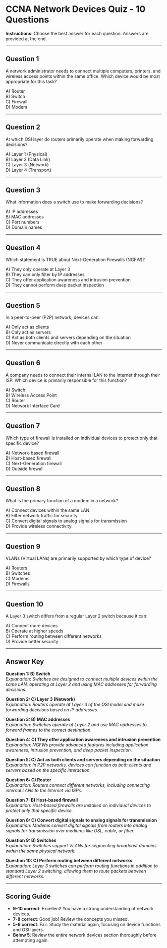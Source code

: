 # CCNA Network Devices Quiz - 10 Questions

**Instructions**: Choose the best answer for each question. Answers are provided at the end.

---

## Question 1
A network administrator needs to connect multiple computers, printers, and wireless access points within the same office. Which device would be most appropriate for this task?

A) Router  
B) Switch  
C) Firewall  
D) Modem  

---

## Question 2
At which OSI layer do routers primarily operate when making forwarding decisions?

A) Layer 1 (Physical)  
B) Layer 2 (Data Link)  
C) Layer 3 (Network)  
D) Layer 4 (Transport)  

---

## Question 3
What information does a switch use to make forwarding decisions?

A) IP addresses  
B) MAC addresses  
C) Port numbers  
D) Domain names  

---

## Question 4
Which statement is TRUE about Next-Generation Firewalls (NGFW)?

A) They only operate at Layer 3  
B) They can only filter by IP addresses  
C) They offer application awareness and intrusion prevention  
D) They cannot perform deep packet inspection  

---

## Question 5
In a peer-to-peer (P2P) network, devices can:

A) Only act as clients  
B) Only act as servers  
C) Act as both clients and servers depending on the situation  
D) Never communicate directly with each other  

---

## Question 6
A company needs to connect their internal LAN to the Internet through their ISP. Which device is primarily responsible for this function?

A) Switch  
B) Wireless Access Point  
C) Router  
D) Network Interface Card  

---

## Question 7
Which type of firewall is installed on individual devices to protect only that specific device?

A) Network-based firewall  
B) Host-based firewall  
C) Next-Generation firewall  
D) Outside firewall  

---

## Question 8
What is the primary function of a modem in a network?

A) Connect devices within the same LAN  
B) Filter network traffic for security  
C) Convert digital signals to analog signals for transmission  
D) Provide wireless connectivity  

---

## Question 9
VLANs (Virtual LANs) are primarily supported by which type of device?

A) Routers  
B) Switches  
C) Modems  
D) Firewalls  

---

## Question 10
A Layer 3 switch differs from a regular Layer 2 switch because it can:

A) Connect more devices  
B) Operate at higher speeds  
C) Perform routing between different networks  
D) Provide better security  

---

## Answer Key

**Question 1: B) Switch**  
*Explanation: Switches are designed to connect multiple devices within the same LAN, operating at Layer 2 and using MAC addresses for forwarding decisions.*

**Question 2: C) Layer 3 (Network)**  
*Explanation: Routers operate at Layer 3 of the OSI model and make forwarding decisions based on IP addresses.*

**Question 3: B) MAC addresses**  
*Explanation: Switches operate at Layer 2 and use MAC addresses to forward frames to the correct destination.*

**Question 4: C) They offer application awareness and intrusion prevention**  
*Explanation: NGFWs provide advanced features including application awareness, intrusion prevention, and deep packet inspection.*

**Question 5: C) Act as both clients and servers depending on the situation**  
*Explanation: In P2P networks, devices can function as both clients and servers based on the specific interaction.*

**Question 6: C) Router**  
*Explanation: Routers connect different networks, including connecting internal LANs to the Internet via ISPs.*

**Question 7: B) Host-based firewall**  
*Explanation: Host-based firewalls are installed on individual devices to protect only that specific device.*

**Question 8: C) Convert digital signals to analog signals for transmission**  
*Explanation: Modems convert digital signals from routers into analog signals for transmission over mediums like DSL, cable, or fiber.*

**Question 9: B) Switches**  
*Explanation: Switches support VLANs for segmenting broadcast domains within the same physical network.*

**Question 10: C) Perform routing between different networks**  
*Explanation: Layer 3 switches can perform routing functions in addition to standard Layer 2 switching, allowing them to route packets between different networks.*

---

## Scoring Guide
- **9-10 correct**: Excellent! You have a strong understanding of network devices.
- **7-8 correct**: Good job! Review the concepts you missed.
- **5-6 correct**: Fair. Study the material again, focusing on device functions and OSI layers.
- **Below 5**: Review the entire network devices section thoroughly before attempting again.